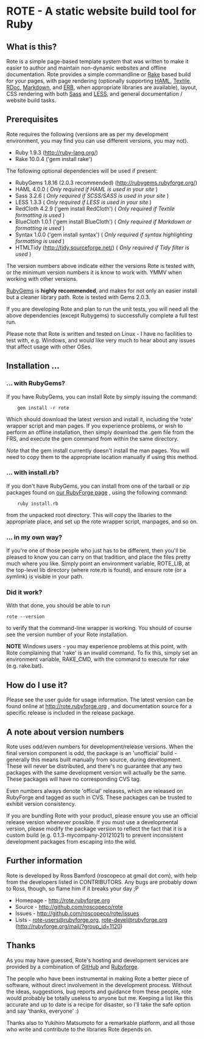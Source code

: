 ROTE - A static website build tool for Ruby
===========================================

What is this?
-------------

Rote is a simple page-based template system that was written to make it
easier to author and maintain non-dynamic websites and offline documentation. 
Rote provides a simple commandline or [Rake](http://rake.rubyforge.org) based
build for your pages, with page rendering (optionally supporting 
[HAML](http://haml.info), [Textile](http://redcloth.org/), 
[RDoc](http://rdoc.rubyforge.org/), 
[Markdown](http://www.deveiate.org/projects/BlueCloth), and 
[ERB](http://ruby-doc.org/stdlib-1.9.3/libdoc/erb/rdoc/ERB.html), when 
appropriate libraries are available), layout, CSS rendering with both 
[Sass](http://http://sass-lang.com/) and [LESS](http://lesscss.org/), and 
general documentation / website build tasks.

Prerequisites
-------------

Rote requires the following (versions are as per my development environment,
you may find you can use different versions, you may not).
	
* Ruby 1.9.3 (http://ruby-lang.org/)
* Rake 10.0.4 ('gem install rake')

The following optional dependencies will be used if present:

* RubyGems 1.8.16 (2.0.3 recommended) (http://rubygems.rubyforge.org/) 
* HAML 4.0.0 ( *Only required if HAML is used in your site* )
* Sass 3.2.6 ( *Only required if SCSS/SASS is used in your site* )
* LESS 1.3.3 ( *Only required if LESS is used in your site* )
* RedCloth 4.2.9 ('gem install RedCloth') ( *Only required if Textile formatting is used* )
* BlueCloth 1.0.1 ('gem install BlueCloth') ( *Only required if Markdown or formatting is used* )
* Syntax 1.0.0 ('gem install syntax') ( *Only required if syntax highlighting formatting is used* )
* HTMLTidy (http://tidy.sourceforge.net/) ( *Only required if Tidy filter is used* )

The version numbers above indicate either the versions Rote is tested with, or
the minimum version numbers it is know to work with. YMMV when working with
other versions.

[RubyGems](http://rubygems.org) is **highly recommended**,
and makes for not only an easier install but a cleaner library path.
Rote is tested with Gems 2.0.3.

If you are developing Rote and plan to run the unit tests, you will need all
the above dependencies (except Rubygems) to successfully complete a full test 
run. 

Please note that Rote is written and tested on Linux - I have no facilities
to test with, e.g. Windows, and would like very much to hear about any issues 
that affect usage with other OSes.

Installation ... 
-----------------

### ... with RubyGems?

If you have RubyGems, you can install Rote by simply issuing the command:
```
	gem install -r rote 
```	
Which should download the latest version and install it, including
the 'rote' wrapper script and man pages.	If you experience problems,
or wish to perform an offline installation, then simply download the 
.gem file from the FRS, and execute the gem command from within the same
directory.

*Note* that the gem install currently doesn't install the man pages.
You will need to copy them to the appropriate location manually if using
this method.

### ... with install.rb?

If you don't have RubyGems, you can install from one of the tarball or zip
packages found on [our RubyForge page](http://http://rubyforge.org/frs/?group_id=1120)
, using the following command:
```
	ruby install.rb
```	
from the unpacked root directory. This will copy the libaries to the 
appropriate	place, and set up the rote wrapper script, manpages, and so on.

### ... in my own way?

If you're one of those people who just has to be different, then you'll be
pleased to know you can carry on that tradition, and place the files
pretty much where you like. Simply point an environment variable, 
ROTE_LIB, at the top-level lib directory (where rote.rb is found), and
ensure rote (or a symlink) is visible in your path. 

### Did it work?

With that done, you should be able to run 

	rote --version
	
to verify that the command-line wrapper is working. You should of course see
the version number of your Rote installation.

**NOTE** Windows users - you may experience problems at this point, with Rote
complaining that 'rake' is an invalid command. To fix this, simply set an
environment variable, RAKE_CMD, with the command to execute for rake
(e.g. rake.bat).

How do I use it?
----------------

Please see the user guide for usage information. The latest version can be
found online at http://rote.rubyforge.org , and documentation source for
a specific release is included in the release package. 

A note about version numbers
----------------------------

Rote uses odd/even numbers for development/release versions. When the final
version component is odd, the package is an 'unofficial' build - generally
this means built manually from source, during development. These will never
be distributed, and there's no guarantee that any two packages with the same
development version will actually be the same. These packages will have no
corresponding CVS tag.

Even numbers always denote 'official' releases, which are released on 
RubyForge and tagged as such in CVS. These packages can be trusted to exhibit
version consistency.

If you are bundling Rote with your product, please ensure you use an official
release version whenever possible. If you must use a developmental version,
please modify the package version to reflect the fact that it is a custom
build (e.g. 0.1.3-mycompany-20121021) to prevent inconsistent development
packages from escaping into the wild.

Further information
-------------------

Rote is developed by Ross Bamford (roscopeco at gmail dot com), with help from
the developers listed in CONTRIBUTORS. Any bugs are probably down to Ross, 
though, so flame him if it breaks your day ;P

* Homepage - http://rote.rubyforge.org
* Source - http://github.com/roscopeco/rote
* Issues - http://github.com/roscopeco/rote/issues
* Lists - rote-users@rubyforge.org, rote-devel@rubyforge.org (http://rubyforge.org/mail/?group_id=1120)

Thanks
------

As you may have guessed, Rote's hosting and development services are provided
by a combination of [GitHub](http://github.com) and [Rubyforge](http://rubyforge.org).

The people who have been instrumental in making Rote a better piece of 
software, without direct involvement in the development process. Without the
ideas, suggestions, bug reports and guidance from these people, rote would 
probably be totally useless to anyone but me. Keeping a list like this 
accurate and up to date is a recipe for disaster, so I'll take the safe 
option and say 'thanks, everyone' :)

Thanks also to Yukihiro Matsumoto for a remarkable platform, and all those
who write and contribute to the libraries Rote depends on.
